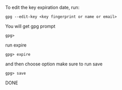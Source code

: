 To edit the key expiration date, 
run:
```
gpg --edit-key <key fingerprint or name or email>
```      
You will get gpg prompt
```
gpg> 
```
run expire
```
gpg> expire
```
and then choose option
make sure to run save

```
gpg> save
```

DONE
